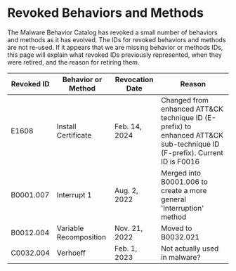# Revoked Behaviors and Methods
The Malware Behavior Catalog has revoked a small number of behaviors and methods as it has evolved.  The IDs for revoked behaviors and methods are not re-used.  If it appears that we are missing behavior or methods IDs, this page will explain what revoked IDs previously represented, when they were retired, and the reason for retiring them.

| Revoked ID | Behavior or Method | Revocation Date | Reason |
|--- |--- |--- |--- |
| E1608 | Install Certificate | Feb. 14, 2024 | Changed from enhanced ATT&CK technique ID (E-prefix) to enhanced ATT&CK sub-technique ID (F-prefix).  Current ID is F0016 |
| B0001.007 | Interrupt 1 | Aug. 2, 2022 | Merged into B0001.006 to create a more general 'Interruption' method |
| B0012.004 | Variable Recomposition | Nov. 21, 2022 | Moved to B0032.021 |
| C0032.004 | Verhoeff | Feb. 1, 2023 | Not actually used in malware? |
